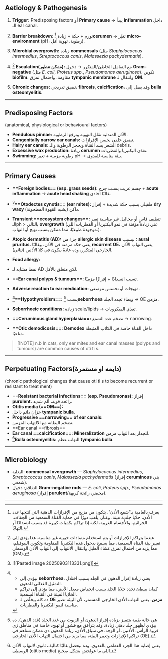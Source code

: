 ## Aetiology & Pathogenesis
1. **Trigger:**
Predisposing factors أو **Primary cause** → يبدأ **inflammation** داخل الـ ear canal.  
2. **Barrier breakdown:** 
تورم + حكة + زيادة **[^2]cerumen** → تغيّر **micro-environment** (pH، رطوبة، تهوية أقل).  
3. **Microbial overgrowth:** 
زيادة **commensals** (مثل *Staphylococcus intermedius*, *Streptococcus canis*, *Malassezia pachydermatis*).  
4. [^1] **Escalation(ممكن تتطور):** 
مع التعامل الخاطئ/المتكرر → دخول **Gram-negative** (مثل *E. coli*, *Proteus spp.*, *Pseudomonas aeruginosa*)، تكوين **biofilm**، مقاومة، واحتمال تمزق **tympanic membrane** وانتقال لـ **OM**.  

5. **Chronic changes:** 
تضيق تدريجي، **fibrosis**, **calcification**، وقد يصل إلى **bulla osteomyelitis**.  

---

## Predisposing Factors
(anatomical, physiological or behavioural factors)
- **Pendulous pinnae:** الأذن المتدلية تقلل التهوية وترفع الرطوبة.  
- **Congenitally narrow ear canals:** تضيق خلقي يحبس الإفرازات.  
- **Hairy ear canals:**
الشعر يسد القناة ويحجز الرطوبة والـ debris.  
- **Excessive wax production:**
زيادة **cerumen** تغذي البكتيريا والفطريات.  
- **Swimming:**
رطوبة مزمنة + تغير pH → بيئة مناسبة للعدوى.  

---

## Primary Causes
- **==Foreign bodies== (esp. grass seeds):**
جسم غريب يسبب جرح + **acute inflammation** → **acute head shaking** غالبًا أحادي.  
- [^3]**==Otodectes cynotis== (ear mites):**
طفيلي يسبب حكة شديدة + إفراز **dry waxy** داكن (يشبه القهوة المطحونة).  
- **Transient ==ecosystem changes==:**
تنظيف قاسٍ أو محاليل غير مناسبة تغير الـph > بالتالي **overgrowth**  (عني زيادة مؤقتة في نمو البكتيريا أو الفطريات اللي موجودة طبيعيًا، مما ممكن يسبب تهيج أو التهاب.).  
- **Atopic dermatitis (AD):**
جزء من **allergic skin disease** ؛ بيسبب **aural pruritus**، يعني حكة مزمنة في الأذن، وغالبًا **recurrent OE**، يعني التهاب الأذن الخارجي المتكرر، وده عادةً بيكون في كلا الأذنين (ثنائي).

- **Food allergy:**
- نمط مشابه لـ AD لكن متعلق بالأكل.  
- ==**Ear canal polyps & tumours==:** تسبب انسدادًا + إفرازًا مزمنًا.  
- **Adverse reaction to ear medication:** مهيجات أو تحسس موضعي.  
- **[^4]==Hypothyroidism==:**
يسبب [^5]**seborrhoea** وبطء تجدد الجلد → OE مزمن.  
- **Seborrhoeic conditions:** زيادة scale/lipids → تغذي الميكروبات.  
- **==Ceruminous gland hyperplasia==:** تضخم غدد الشمع → narrowing.  
- **==Otic demodicosis==:** **Demodex** داخل القناة خاصة في الكلاب المثبطة مناعيًا.  

> [!NOTE] n.b
> In cats, only ear mites and ear canal masses (polyps and tumours) are common causes of oti ti s.

---

## Perpetuating Factors(دايمه او مستمرة) 
(chronic pathological changes that cause oti ti s to become recurrent or resistant to treat ment)

- ==**Resistant bacterial infections== (esp. Pseudomonas):**
إفراز **purulent**، رائحة قوية، ألم شديد.  
- **Otitis media (==OM==):**
- خزان دائم داخل **tympanic bulla**.  
- **Progressive ==narrowing== of ear canals:**
- تضخم البطانة مع الالتهاب المزمن.  
- **Ear canal ==fibrosis==
- **Ear canal ==calcification==:** **Mineralization** للجدار بعد التهاب مزمن.  
- **[^6]Bulla osteomyelitis:** التهاب عظم **tympanic bulla**.  

---

## Microbiology
- البداية: **commensal overgrowth** — *Staphylococcus intermedius*, *Streptococcus canis*, *Malassezia pachydermatis* (إفراز **ceruminous** بني شمعي).  
- التفاقم: دخول **Gram-negative rods** — *E. coli*, *Proteus spp.*, *Pseudomonas aeruginosa* (إفراز **purulent**/مخضر، رائحة كريهة).  

---

[^1]: عندما يتراكم الإفرازات أو يتم استخدام مضادات حيوية غير مناسبة. هذا يؤدي إلى تغيير بيئة القناة السمعية، مما يسمح بدخول هذه البكتيريا المقاومة وتكوين البيوفيلم، مما يزيد من احتمال تمزق غشاء الطبل وانتقال الالتهاب إلى التهاب الأذن الوسطى (OM).

[^2]: يعرف بالعامية بـ"شمع الأذن". يتكون من مزيج من الإفرازات الدهنية التي تُنتجها غدد الأذن، خلايا جلدية ميتة، وغبار. يلعب دورًا في حماية القناة السمعية من الجفاف، الجراثيم، والأجسام الغريبة، لكنه إذا تراكم بكميات كبيرة قد يسبب انسدادًا أو التهابًا.

[^3]: ![[Pasted image 20250903113331.png]]

[^4]: - بيؤدي إلى **seborrhoea**، يعني زيادة إفراز الدهون في الجلد بسبب اختلال التمثيل الغذائي للدهون.
	- كمان بيبطئ تجدد خلايا الجلد بسبب انخفاض معدل الأيض، مما يؤدي إلى تراكم الخلايا الميتة في القناة السمعية.
	- ده كله بيخلّص لـ **OE مزمن**، يعني التهاب الأذن الخارجي المستمر، لأن البيئة تصير مناسبة لنمو البكتيريا والفطريات.

[^5]: هي حالة طبية بتتميز بزيادة إفراز الدهون أو الزيوت من غدد الجلد (غدد الدهن). ده بيؤدي لظهور جلد دهني زيادة، وقد يترافق مع قشور أو تهيج، خاصة في مناطق زي فروة الرأس، الأذنين، أو الوجه. في سياق الأذن، زيادة الدهون دي ممكن تساهم في تراكم الإفرازات وتغيير البيئة، مما يزيد من احتمال التهاب الأذن الخارجي (OE).

[^6]: يعني إصابة هذا الجزء العظمي بالعدوى، وده بيحصل غالبًا كتاليف ثانوي لالتهاب الأذن الوسطى (otitis media) اللي ما عولجش بشكل صحيح.
